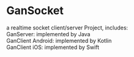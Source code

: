 # GanSocket
a realtime socket client/server Project, includes:<br>
GanServer: implemented by Java<br>
GanClient Android: implemented by Kotlin<br>
GanClient iOS: implemented by Swift
